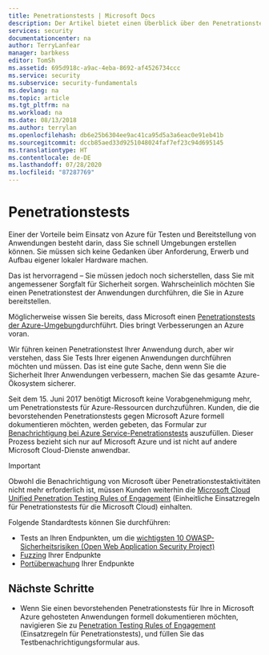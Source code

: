 ```yaml
---
title: Penetrationstests | Microsoft Docs
description: Der Artikel bietet einen Überblick über den Penetrationstestprozess und dazu, wie Sie Penetrationstests an Ihren in der Azure-Infrastruktur ausgeführten Apps durchführen können.
services: security
documentationcenter: na
author: TerryLanfear
manager: barbkess
editor: TomSh
ms.assetid: 695d918c-a9ac-4eba-8692-af4526734ccc
ms.service: security
ms.subservice: security-fundamentals
ms.devlang: na
ms.topic: article
ms.tgt_pltfrm: na
ms.workload: na
ms.date: 08/13/2018
ms.author: terrylan
ms.openlocfilehash: db6e25b6304ee9ac41ca95d5a3a6eac0e91eb41b
ms.sourcegitcommit: dccb85aed33d9251048024faf7ef23c94d695145
ms.translationtype: HT
ms.contentlocale: de-DE
ms.lasthandoff: 07/28/2020
ms.locfileid: "87287769"
---
```

# <a name="penetration-testing"></a>Penetrationstests
Einer der Vorteile beim Einsatz von Azure für Testen und Bereitstellung von Anwendungen besteht darin, dass Sie schnell Umgebungen erstellen können. Sie müssen sich keine Gedanken über Anforderung, Erwerb und Aufbau eigener lokaler Hardware machen.

Das ist hervorragend – Sie müssen jedoch noch sicherstellen, dass Sie mit angemessener Sorgfalt für Sicherheit sorgen. Wahrscheinlich möchten Sie einen Penetrationstest der Anwendungen durchführen, die Sie in Azure bereitstellen.

Möglicherweise wissen Sie bereits, dass Microsoft einen [Penetrationstests der Azure-Umgebung](https://gallery.technet.microsoft.com/Cloud-Red-Teaming-b837392e)durchführt. Dies bringt Verbesserungen an Azure voran.

Wir führen keinen Penetrationstest Ihrer Anwendung durch, aber wir verstehen, dass Sie Tests Ihrer eigenen Anwendungen durchführen möchten und müssen. Das ist eine gute Sache, denn wenn Sie die Sicherheit Ihrer Anwendungen verbessern, machen Sie das gesamte Azure-Ökosystem sicherer.

Seit dem 15. Juni 2017 benötigt Microsoft keine Vorabgenehmigung mehr, um Penetrationstests für Azure-Ressourcen durchzuführen. Kunden, die die bevorstehenden Penetrationstests gegen Microsoft Azure formell dokumentieren möchten, werden gebeten, das Formular zur [Benachrichtigung bei Azure Service-Penetrationstests](https://portal.msrc.microsoft.com/en-us/engage/pentest) auszufüllen. Dieser Prozess bezieht sich nur auf Microsoft Azure und ist nicht auf andere Microsoft Cloud-Dienste anwendbar.

>[!IMPORTANT]
>Obwohl die Benachrichtigung von Microsoft über Penetrationstestaktivitäten nicht mehr erforderlich ist, müssen Kunden weiterhin die [Microsoft Cloud Unified Penetration Testing Rules of Engagement](https://technet.microsoft.com/mt784683) (Einheitliche Einsatzregeln für Penetrationstests für die Microsoft Cloud) einhalten.

Folgende Standardtests können Sie durchführen:

* Tests an Ihren Endpunkten, um die [wichtigsten 10 OWASP-Sicherheitsrisiken (Open Web Application Security Project)](https://www.owasp.org/index.php/Category:OWASP_Top_Ten_Project)
* [Fuzzing](https://cloudblogs.microsoft.com/microsoftsecure/2007/09/20/fuzz-testing-at-microsoft-and-the-triage-process/) Ihrer Endpunkte
* [Portüberwachung](https://en.wikipedia.org/wiki/Port_scanner) Ihrer Endpunkte

## <a name="next-steps"></a>Nächste Schritte

- Wenn Sie einen bevorstehenden Penetrationstests für Ihre in Microsoft Azure gehosteten Anwendungen formell dokumentieren möchten, navigieren Sie zu [Penetration Testing Rules of Engagement](https://www.microsoft.com/msrc/pentest-rules-of-engagement?rtc=2) (Einsatzregeln für Penetrationstests), und füllen Sie das Testbenachrichtigungsformular aus.
